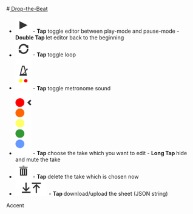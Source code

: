 #<a href="http://jennyhyc.github.io/Drop-the-Beat/editor.html"> Drop-the-Beat</a>


- <img src="images/README/play.png" width="42" />
  - <b>Tap        </b> toggle editor between play-mode and pause-mode
  - <b>Double Tap </b> let editor back to the beginning
- <img src="images/README/loop.png" width="42" />
  - <b>Tap        </b> toggle loop
- <img src="images/README/metronome.png" width="42" />
  - <b>Tap        </b> toggle metronome sound
- <img src="images/README/takes.png" width="42" />
  - <b>Tap        </b> choose the take which you want to edit
  - <b>Long Tap   </b> hide and mute the take
- <img src="images/README/delete.png" width="42"/>
  - <b>Tap        </b> delete the take which is chosen now
- <img src="images/README/up-download.png" height="42"/>
  - <b>Tap        </b> download/upload the sheet (JSON string)

Accent
